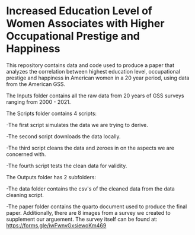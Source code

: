 # Increased Education Level of Women Associates with Higher Occupational Prestige and Happiness

This repository contains data and code used to produce a paper that analyzes the correlation between highest education level, occupational prestige and happiness in American women in a 20 year period, using data from the American GSS.

The Inputs folder contains all the raw data from 20 years of GSS surveys ranging from 2000 - 2021.

The Scripts folder contains 4 scripts:

  -The first script simulates the data we are trying to derive.
  
  -The second script downloads the data locally.
  
  -The third script cleans the data and zeroes in on the aspects we are concerned with.
  
  -The fourth script tests the clean data for validity.
  
The Outputs folder has 2 subfolders:

  -The data folder contains the csv's of the cleaned data from the data cleaning script.
  
  -The paper folder contains the quarto document used to produce the final paper. Additionally, there are 8 images from a survey we created to supplement our arguement. The survey itself can be found at: https://forms.gle/iwFwnvGxsiewoKm469
